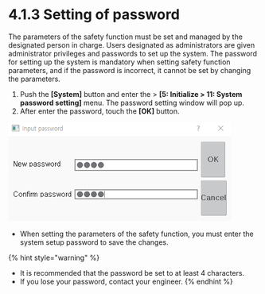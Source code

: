 ﻿# 4.1.3 Setting of password

The parameters of the safety function must be set and managed by the designated person in charge. Users designated as administrators are given administrator privileges and passwords to set up the system. The password for setting up the system is mandatory when setting safety function parameters, and if the password is incorrect, it cannot be set by changing the parameters.

1. Push the **\[System]** button and enter the > **\[5: Initialize > 11: System password setting]** menu. The password setting window will pop up.
2. After enter the password, touch the **\[OK]** button.

![](../../_assets/4/4-1-3-1.png)

* When setting the parameters of the safety function, you must enter the system setup password to save the changes.

{% hint style="warning" %}
* It is recommended that the password be set to at least 4 characters.
* If you lose your password, contact your engineer.
{% endhint %}

